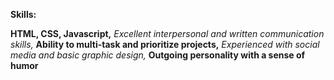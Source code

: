 **Skills:**  

**HTML, CSS, Javascript,** _Excellent interpersonal and written communication skills,_ **Ability to multi-task and prioritize projects,** _Experienced with social media and basic graphic design,_ **Outgoing personality with a sense of humor**
